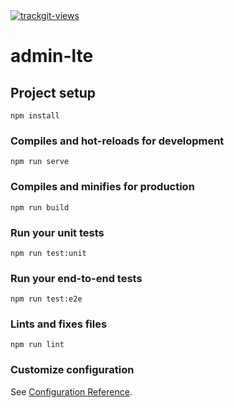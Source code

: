 <a href="https://trackgit.com">
<img src="https://us-central1-trackgit-analytics.cloudfunctions.net/token/ping/kpmqugu9n0xyo2463rkp" alt="trackgit-views" />
</a>

# admin-lte

## Project setup

```
npm install
```

### Compiles and hot-reloads for development

```
npm run serve
```

### Compiles and minifies for production

```
npm run build
```

### Run your unit tests

```
npm run test:unit
```

### Run your end-to-end tests

```
npm run test:e2e
```

### Lints and fixes files

```
npm run lint
```

### Customize configuration

See [Configuration Reference](https://cli.vuejs.org/config/).
